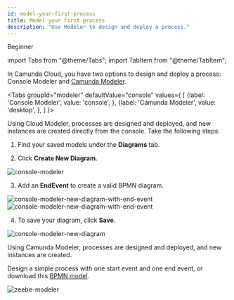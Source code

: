 ```yaml
---
id: model-your-first-process
title: Model your first process
description: "Use Modeler to design and deploy a process."
---
```

<span class="badge badge--primary">Beginner</span>

import Tabs from "@theme/Tabs";
import TabItem from "@theme/TabItem";

In Camunda Cloud, you have two options to design and deploy a process: Console Modeler and [Camunda Modeler](https://camunda.com/download/modeler/).

<Tabs groupId="modeler" defaultValue="console" values={
[
{label: 'Console Modeler', value: 'console', },
{label: 'Camunda Modeler', value: 'desktop', },
]
}>

<TabItem value='console'>

Using Cloud Modeler, processes are designed and deployed, and new instances are created directly from the console. Take the following steps:

1. Find your saved models under the **Diagrams** tab.

2. Click **Create New Diagram**.

![console-modeler](../../components/modeler/cloud-modeler/img/bpmn-diagrams-overview.png)

3. Add an **EndEvent** to create a valid BPMN diagram.

![console-modeler-new-diagram-with-end-event](../../components/modeler/cloud-modeler/img/cloud-modeler-new-diagram-with-end-event.png)
![console-modeler-new-diagram-with-end-event](../../components/modeler/cloud-modeler/img/cloud-modeler-new-diagram-with-end-event2.png)

4. To save your diagram, click **Save**.

![console-modeler-new-diagram](../../components/modeler/cloud-modeler/img/cloud-modeler-new-diagram-with-name.png)

</TabItem>

<TabItem value='desktop'>

Using Camunda Modeler, processes are designed and deployed, and new instances are created.

Design a simple process with one start event and one end event, or download this [BPMN model](./bpmn/gettingstarted_quickstart.bpmn).

![zeebe-modeler](./img/zeebe-modeler.png)
</TabItem>
</Tabs>
